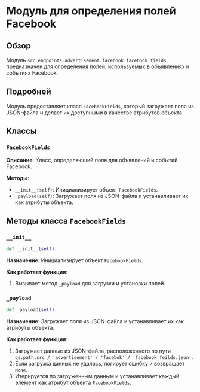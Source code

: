 # Модуль для определения полей Facebook

## Обзор

Модуль `src.endpoints.advertisement.facebook.facebook_fields` предназначен для определения полей, используемых в объявлениях и событиях Facebook.

## Подробней

Модуль предоставляет класс `FacebookFields`, который загружает поля из JSON-файла и делает их доступными в качестве атрибутов объекта.

## Классы

### `FacebookFields`

**Описание**: Класс, определяющий поля для объявлений и событий Facebook.

**Методы**:

*   `__init__(self)`: Инициализирует объект `FacebookFields`.
*   `_payload(self)`: Загружает поля из JSON-файла и устанавливает их как атрибуты объекта.

## Методы класса `FacebookFields`

### `__init__`

```python
def __init__(self):
```

**Назначение**: Инициализирует объект `FacebookFields`.

**Как работает функция**:

1.  Вызывает метод `_payload` для загрузки и установки полей.

### `_payload`

```python
def _payload(self):
```

**Назначение**: Загружает поля из JSON-файла и устанавливает их как атрибуты объекта.

**Как работает функция**:

1.  Загружает данные из JSON-файла, расположенного по пути `gs.path.src / 'advertisement' / 'facebok' / 'facebook_feilds.json'`.
2.  Если загрузка данных не удалась, логирует ошибку и возвращает `None`.
3.  Итерируется по загруженным данным и устанавливает каждый элемент как атрибут объекта `FacebookFields`.